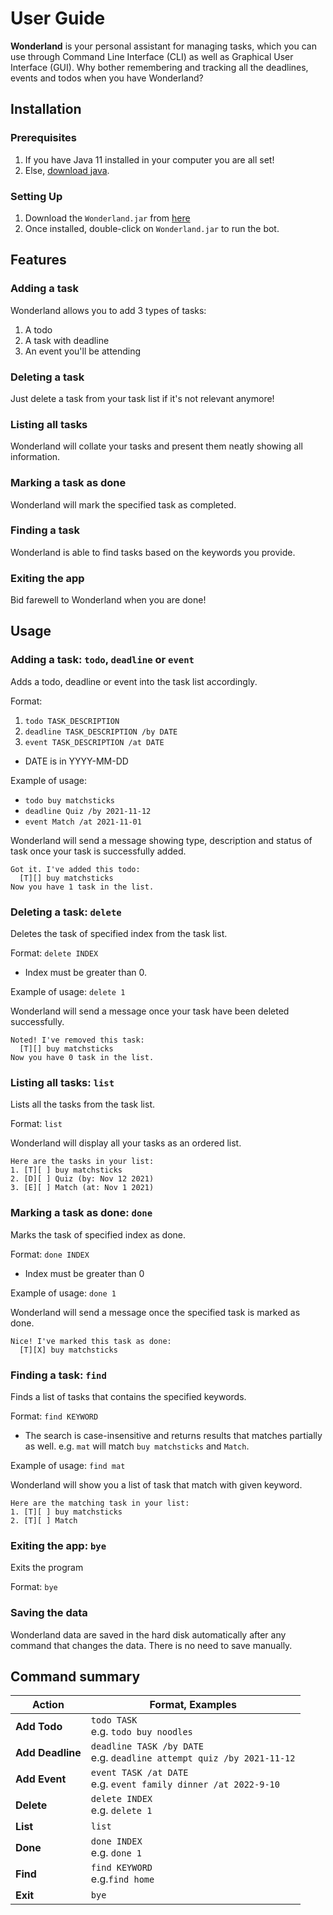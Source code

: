 # User Guide

**Wonderland** is your personal assistant for managing tasks, which you can use through Command Line Interface (CLI) 
as well as Graphical User Interface (GUI). Why bother remembering and tracking all the deadlines, events and todos 
when you have Wonderland? 

## Installation

### Prerequisites
1. If you have Java 11 installed in your computer you are all set!
2. Else, [download java](https://java.com/en/download/help/download_options.html).

### Setting Up
1. Download the `Wonderland.jar` from [here](https://github.com/alinaleehx/ip/releases/download/A-Release/Wonderland.jar)
2. Once installed, double-click on `Wonderland.jar` to run the bot.

## Features

### Adding a task

Wonderland allows you to add 3 types of tasks:
1. A todo 
2. A task with deadline
3. An event you'll be attending

### Deleting a task
Just delete a task from your task list if it's not relevant anymore!

### Listing all tasks

Wonderland will collate your tasks and present them neatly showing all information.

### Marking a task as done
 
Wonderland will mark the specified task as completed.

### Finding a task

Wonderland is able to find tasks based on the keywords you provide.

### Exiting the app

Bid farewell to Wonderland when you are done!

## Usage

### Adding a task: `todo`, `deadline` or `event`
Adds a todo, deadline or event into the task list accordingly.

Format:
1. ```todo TASK_DESCRIPTION```
2. ```deadline TASK_DESCRIPTION /by DATE```
3. ```event TASK_DESCRIPTION /at DATE```
- DATE is in YYYY-MM-DD

Example of usage:
- ```todo buy matchsticks```
- ```deadline Quiz /by 2021-11-12```
- ```event Match /at 2021-11-01```

Wonderland will send a message showing type, description and status 
of task once your task is successfully added.

```
Got it. I've added this todo:
  [T][] buy matchsticks
Now you have 1 task in the list.
```

### Deleting a task: `delete` 
Deletes the task of specified index from the task list.

Format:
```delete INDEX```
- Index must be greater than 0. 

Example of usage:
```delete 1```

Wonderland will send a message once your task have been deleted successfully.

```
Noted! I've removed this task:
  [T][] buy matchsticks
Now you have 0 task in the list.
```

### Listing all tasks: `list` 
Lists all the tasks from the task list.

Format: `list`

Wonderland will display all your tasks as an ordered list.

```
Here are the tasks in your list:
1. [T][ ] buy matchsticks
2. [D][ ] Quiz (by: Nov 12 2021)
3. [E][ ] Match (at: Nov 1 2021)
```

### Marking a task as done: `done` 
Marks the task of specified index as done.

Format:
```done INDEX```
- Index must be greater than 0

Example of usage:
```done 1```

Wonderland will send a message once the specified task is marked as done.

```
Nice! I've marked this task as done:
  [T][X] buy matchsticks
```

### Finding a task: `find` 
Finds a list of tasks that contains the specified keywords.

Format:
```find KEYWORD```

- The search is case-insensitive and returns results that matches partially 
  as well. e.g. `mat` will match `buy matchsticks` and `Match`. 

Example of usage:
```find mat```

Wonderland will show you a list of task that match with given keyword.

```
Here are the matching task in your list:
1. [T][ ] buy matchsticks
2. [T][ ] Match 
```

### Exiting the app: `bye` 
Exits the program

Format:
```bye```

### Saving the data
Wonderland data are saved in the hard disk automatically after any command that changes the data. 
There is no need to save manually.

## Command summary

Action | Format, Examples
--- | ---
**Add Todo** |```todo TASK```<br/>e.g. ```todo buy noodles```
**Add Deadline** |```deadline TASK /by DATE```<br/>e.g. ```deadline attempt quiz /by 2021-11-12```
**Add Event** |```event TASK /at DATE```<br/>e.g. ```event family dinner /at 2022-9-10```
**Delete** |```delete INDEX```<br/>e.g. ```delete 1```
**List** |`list`
**Done** |```done INDEX```<br>e.g. ```done 1```
**Find** |```find KEYWORD```<br/>e.g.```find home```
**Exit** |`bye`
